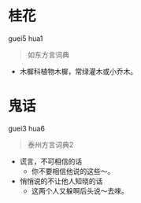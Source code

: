 # 桂花
guei5 hua1
> 如东方言词典
- 木樨科植物木樨，常绿灌木或小乔木。


# 鬼话
guei3 hua6
> 泰州方言词典2
- 谎言，不可相信的话
  - 你不要相信他说的这些～。
- 悄悄说的不让他人知晓的话
  - 这两个人又躲啊后头说～去唻。